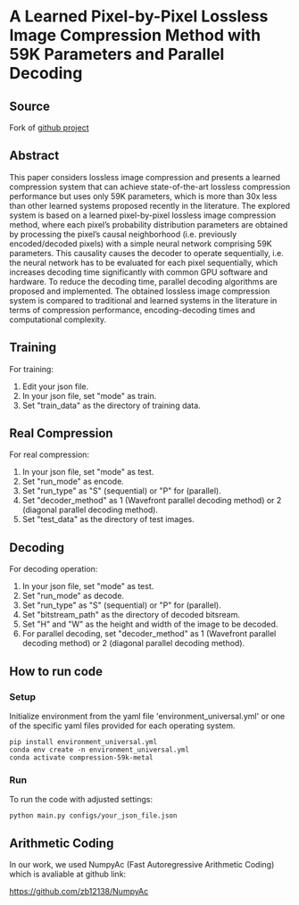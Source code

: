 
# A Learned Pixel-by-Pixel Lossless Image Compression Method with 59K Parameters and Parallel Decoding

## Source
Fork of [github project](https://github.com/ssgms/A-Learned-Pixel-by-Pixel-Lossless-Image-Compression-Method-with-59K-Parameters-and-Parallel-Decoding.git)


## Abstract
This paper considers lossless image compression and presents a learned compression system that can achieve state-of-the-art lossless compression performance but uses only 59K parameters, which is more than 30x less than other learned systems proposed recently in the literature. The explored system is based on a learned pixel-by-pixel lossless image compression method, where each pixel’s probability distribution parameters are obtained by processing the pixel’s causal neighborhood (i.e. previously encoded/decoded pixels) with a simple neural network comprising 59K parameters. This causality causes the decoder to operate sequentially, i.e. the neural network has to be evaluated for each pixel sequentially, which increases decoding time significantly with common GPU software and hardware. To reduce the decoding time, parallel decoding algorithms are proposed and implemented. The obtained lossless image compression system is compared to traditional and learned systems in the literature in terms of compression performance, encoding-decoding times and computational complexity. 

## Training
For training: 
1) Edit your json file.
2) In your json file, set "mode" as train.
3) Set "train_data" as the directory of training data.
## Real Compression
For real compression:
1) In your json file, set "mode" as test.
2) Set "run_mode" as encode.
3) Set "run_type" as "S" (sequential) or "P" for (parallel).
4) Set "decoder_method" as 1 (Wavefront parallel decoding method) or 2 (diagonal parallel decoding method).
5) Set "test_data" as the directory of test images.
## Decoding
For decoding operation:
1) In your json file, set "mode" as test.
2) Set "run_mode" as decode.
3) Set "run_type" as "S" (sequential) or "P" for (parallel). 
4) Set "bitstream_path" as the directory of decoded bitsream.
5) Set "H" and "W" as the height and width of the image to be decoded.
6) For parallel decoding, set "decoder_method" as 1 (Wavefront parallel decoding method) or 2 (diagonal parallel decoding method).
## How to run code

### Setup

Initialize environment from the yaml file 'environment_universal.yml' or one of the specific yaml files provided for each operating system.

```
pip install environment_universal.yml
conda env create -n environment_universal.yml
conda activate compression-59k-metal
```


### Run
To run the code with adjusted settings:

    python main.py configs/your_json_file.json
## Arithmetic Coding
In our work, we used NumpyAc (Fast Autoregressive Arithmetic Coding) which is avaliable at github link:

https://github.com/zb12138/NumpyAc